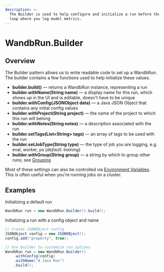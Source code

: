 ```yaml
---
description: >-
  The Builder is used to help configure and initialize a run before the training
  loop where you log model metrics.
---
```


# WandbRun.Builder

## Overview

The Builder pattern allows us to write readable code to set up a WandbRun. The builder contains a few functions used to help initialize these values.

* **builder.build()** — returns a WandbRun instance, representing a run 
* **builder.withName(String name)** — a display name for this run, which shows up in the UI and is editable, doesn't have to be unique
* **builder.withConfig(JSONObject data)** — a Java JSON Object that contains any initial config values
* **builder.withProject(String project)** — the name of the project to which this run will belong
* **builder.withNotes(String notes)** — a description associated with the run
* **builder.setTags(List\<String> tags)** — an array of tags to be used with the run
* **builder.setJobType(String type)** — the type of job you are logging, e.g. eval, worker, ps (_default: training_)
* **builder.withGroup(String group)** — a string by which to group other runs; see [Grouping](../../guides/track/advanced/grouping.md)

Most of these settings can also be controlled via [Environment Variables](../../guides/track/advanced/environment-variables.md). This is often useful when you're running jobs on a cluster.

## Examples

Initializing a default run

```java
WandbRun run = new WandbRun.Builder().build();
```

Initializing a run with a config object and name

```java
// Create JSONObject config
JSONObject config = new JSONOBject();
config.add("property", true);

// Use builder to customize run options
WandbRun run = new WandbRun.Builder()
    .withConfig(config)
    .withName("A Java Run")
    .build();
```
